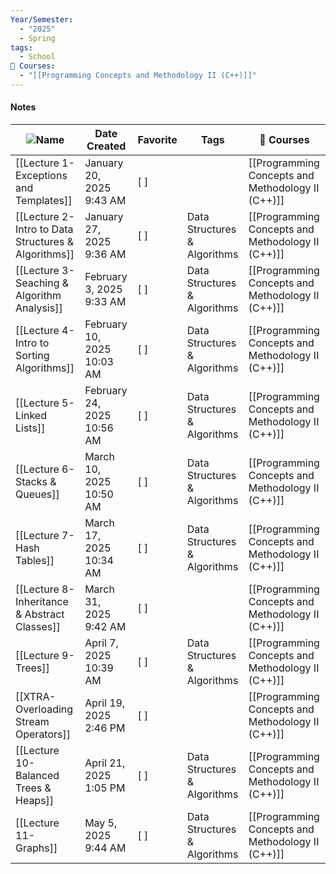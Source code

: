 ```yaml
---
Year/Semester:
  - "2025"
  - Spring
tags:
  - School
📕 Courses:
  - "[[Programming Concepts and Methodology II (C++)]]"
---
```

#### Notes
| ![](https://www.notion.so/icons/clipping_gray.svg)Name | Date Created               | Favorite | Tags                         | 📕 Courses                                        |
| ------------------------------------------------------ | -------------------------- | -------- | ---------------------------- | ------------------------------------------------- |
| [[Lecture 1- Exceptions and Templates]]                | January 20, 2025 9:43 AM   | [ ]      |                              | [[Programming Concepts and Methodology II (C++)]] |
| [[Lecture 2- Intro to Data Structures & Algorithms]]   | January 27, 2025 9:36 AM   | [ ]      | Data Structures & Algorithms | [[Programming Concepts and Methodology II (C++)]] |
| [[Lecture 3- Seaching & Algorithm Analysis]]           | February 3, 2025 9:33 AM   | [ ]      | Data Structures & Algorithms | [[Programming Concepts and Methodology II (C++)]] |
| [[Lecture 4- Intro to Sorting Algorithms]]             | February 10, 2025 10:03 AM | [ ]      | Data Structures & Algorithms | [[Programming Concepts and Methodology II (C++)]] |
| [[Lecture 5- Linked Lists]]                            | February 24, 2025 10:56 AM | [ ]      | Data Structures & Algorithms | [[Programming Concepts and Methodology II (C++)]] |
| [[Lecture 6- Stacks & Queues]]                         | March 10, 2025 10:50 AM    | [ ]      | Data Structures & Algorithms | [[Programming Concepts and Methodology II (C++)]] |
| [[Lecture 7- Hash Tables]]                             | March 17, 2025 10:34 AM    | [ ]      | Data Structures & Algorithms | [[Programming Concepts and Methodology II (C++)]] |
| [[Lecture 8- Inheritance & Abstract Classes]]          | March 31, 2025 9:42 AM     | [ ]      |                              | [[Programming Concepts and Methodology II (C++)]] |
| [[Lecture 9- Trees]]                                   | April 7, 2025 10:39 AM     | [ ]      | Data Structures & Algorithms | [[Programming Concepts and Methodology II (C++)]] |
| [[XTRA- Overloading Stream Operators]]                 | April 19, 2025 2:46 PM     | [ ]      |                              | [[Programming Concepts and Methodology II (C++)]] |
| [[Lecture 10- Balanced Trees & Heaps]]                 | April 21, 2025 1:05 PM     | [ ]      | Data Structures & Algorithms | [[Programming Concepts and Methodology II (C++)]] |
| [[Lecture 11- Graphs]]                                 | May 5, 2025 9:44 AM        | [ ]      | Data Structures & Algorithms | [[Programming Concepts and Methodology II (C++)]] |